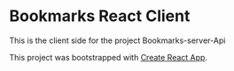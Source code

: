 # Bookmarks React Client
This is the client side for the project Bookmarks-server-Api 

This project was bootstrapped with [Create React App](https://github.com/facebook/create-react-app).
